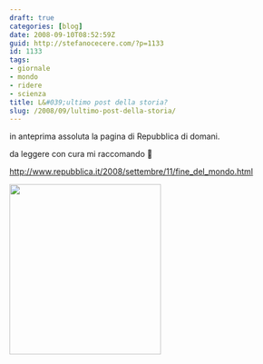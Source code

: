 ```yaml
---
draft: true
categories: [blog]
date: 2008-09-10T08:52:59Z
guid: http://stefanocecere.com/?p=1133
id: 1133
tags:
- giornale
- mondo
- ridere
- scienza
title: L&#039;ultimo post della storia?
slug: /2008/09/lultimo-post-della-storia/
---
```


in anteprima assoluta la pagina di Repubblica di domani.
  
da leggere con cura mi raccomando 🙂

<a target="_blank" href="http://stefanocecere.com/wp-content/uploads/sites/3/2008/09/repubblica_11_settembre_2008.png">http://www.repubblica.it/2008/settembre/11/fine_del_mondo.html</a>

<a target="_blank" href='http://stefanocecere.com/wp-content/uploads/sites/3/2008/09/repubblica_11_settembre_2008.png'><img src="http://stefanocecere.com/wp-content/uploads/sites/3/2008/09/repubblica_11_settembre_2008-267x300.png" alt="" title="repubblica_11_settembre_2008" width="267" height="300" class="alignnone size-medium wp-image-1134" /></a>